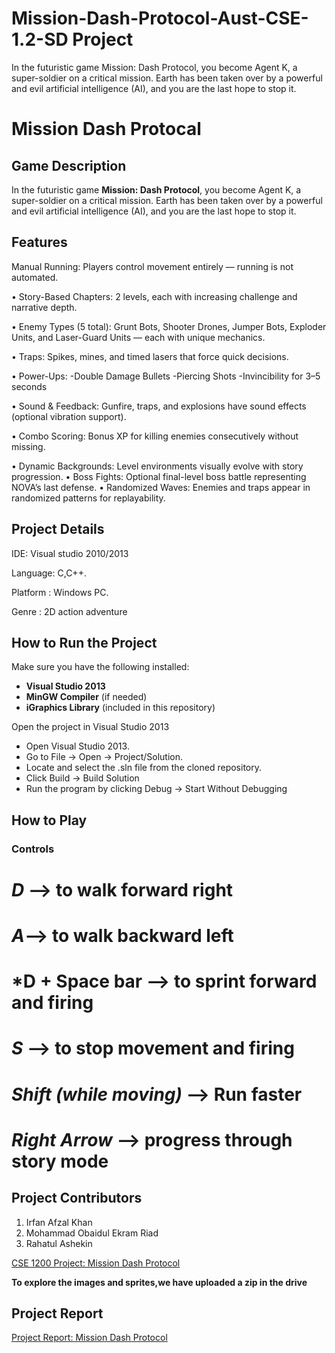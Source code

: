 # Mission-Dash-Protocol-Aust-CSE-1.2-SD Project
In the futuristic game Mission: Dash Protocol, you become Agent K, a super-soldier on a critical mission. Earth has been taken over by a powerful and evil artificial intelligence (AI), and you are the last hope to stop it.


# Mission Dash Protocal

## Game Description

In the futuristic game **Mission: Dash Protocol**, you become Agent K, a super-soldier on a critical mission. Earth has been taken over by a powerful and evil artificial intelligence (AI), and you are the last hope to stop it.


## Features
Manual Running: Players control movement entirely — running is not automated.

•⁠  ⁠Story-Based Chapters: 2 levels, each with increasing challenge and narrative depth.

•⁠  ⁠Enemy Types (5 total): Grunt Bots, Shooter Drones, Jumper Bots, Exploder Units, and Laser-Guard Units — each with unique mechanics.

•⁠  ⁠Traps: Spikes, mines, and timed lasers that force quick decisions.

•⁠  ⁠Power-Ups:
    -Double Damage Bullets
    -Piercing Shots
    -Invincibility for 3–5 seconds
    
•⁠  ⁠Sound & Feedback: Gunfire, traps, and explosions have sound effects (optional vibration support).

•⁠  ⁠Combo Scoring: Bonus XP for killing enemies consecutively without missing.


•⁠  ⁠Dynamic Backgrounds: Level environments visually evolve with story progression.
•⁠  ⁠Boss Fights: Optional final-level boss battle representing NOVA’s last defense.
•⁠  ⁠Randomized Waves: Enemies and traps appear in randomized patterns for replayability.











## Project Details
IDE: Visual studio 2010/2013

Language: C,C++.

Platform : Windows PC.

Genre : 2D action adventure


## How to Run the Project

Make sure you have the following installed:
- **Visual Studio 2013**
- **MinGW Compiler** (if needed)
- **iGraphics Library** (included in this repository)


Open the project in Visual Studio 2013
- Open Visual Studio 2013.
- Go to File → Open → Project/Solution.
- Locate and select the .sln file from the cloned repository.
- Click Build → Build Solution
- Run the program by clicking Debug → Start Without Debugging


## How to Play

### **Controls**


# *D* --> to walk forward right
# *A*--> to walk backward left
# *D + Space bar --> to sprint forward and firing
# *S* --> to stop movement and firing
# *Shift (while moving)* --> Run faster
# *Right Arrow* --> progress through story mode








## Project Contributors

1. Irfan Afzal Khan
2. Mohammad Obaidul Ekram Riad
3. Rahatul Ashekin






[CSE 1200 Project: Mission Dash Protocol](https://youtu.be/c3MclYXrys8?si=vQ4jDnwqufyAQ7j8)


  **To explore the images and sprites,we have uploaded a zip in the drive**

## Project Report
[Project Report: Mission Dash Protocol](https://drive.google.com/drive/folders/1lxPnz4NIEnYcmspGomgPyKO2S8h-OXra)

